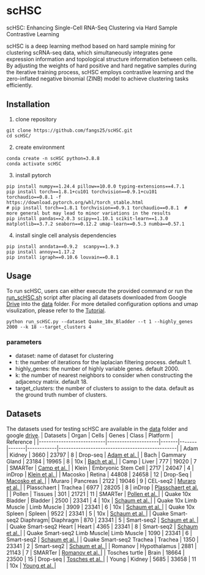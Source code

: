 # scHSC
scHSC: Enhancing Single-Cell RNA-Seq Clustering via Hard Sample Contrastive Learning

scHSC is a deep learning method based on hard sample mining
for clustering scRNA-seq data, which simultaneously integrates gene expression
information and topological structure information between cells. 
By adjusting the weights of hard positive and hard negative samples during the iterative training process, 
scHSC employs contrastive learning and the zero-inflated negative
binomial (ZINB) model to achieve clustering tasks efficiently. 

## Installation
1. clone repository
```
git clone https://github.com/fangs25/scHSC.git
cd scHSC/
```

2. create environment
```
conda create -n scHSC python=3.8.8
conda activate scHSC
```

3. install pytorch 
```
pip install numpy==1.24.4 pillow==10.0.0 typing-extensions==4.7.1
pip install torch==1.8.1+cu101 torchvision==0.9.1+cu101 torchaudio==0.8.1 -f https://download.pytorch.org/whl/torch_stable.html
# pip install torch==1.8.1 torchvision==0.9.1 torchaudio==0.8.1  # more general but may lead to minor variations in the results
pip install pandas==2.0.3 scipy==1.10.1 scikit-learn==1.3.0 matplotlib==3.7.2 seaborn==0.12.2 umap-learn==0.5.3 numba==0.57.1
```

4. install single cell analysis dependencies
```
pip install anndata==0.9.2  scanpy==1.9.3
pip install annoy==1.17.2
pip install igraph==0.10.6 louvain==0.8.1
```

## Usage
To run scHSC, users can either execute the provided command or run the [run_scHSC.sh](./run_scHSC.sh) script after placing all datasets downloaded from Google [Drive](https://drive.google.com/drive/folders/1yhzh4gPbqDr36p7h5Wa2cRIe9FVDvNow?usp=drive_link) into the [data](./data) folder.
For more detailed configuration options and umap visulization, please refer to the [Tutorial](./tutorial.ipynb).
```
python run_scHSC.py --dataset Quake_10x_Bladder --t 1 --highly_genes 2000 --k 18 --target_clusters 4 
```

### parameters
- dataset: name of dataset for clustering
- t: the number of iterations for the laplacian filtering process. default 1.
- highly_genes: the number of highly variable genes. default 2000.
- k: the number of nearest neighbors to consider when constructing the adjacency matrix. default 18.
- target_clusters: the number of clusters to assign to the data. default as the ground truth number of clusters.

## Datasets
The datasets used for testing scHSC are available in the [data](./data/) folder and google [drive](https://drive.google.com/drive/folders/1yhzh4gPbqDr36p7h5Wa2cRIe9FVDvNow?usp=drive_link).
| Datasets                  | Organ               | Cells | Genes | Class | Platform   | Reference                                      |
|---------------------------|---------------------|-------|-------|-------|------------|------------------------------------------------|
| Adam                      | Kidney              | 3660  | 23797 | 8     | Drop-seq   | [Adam et al. ](https://doi.org/10.1242/dev.151142)   |
| Bach                      | Gammary Gland       | 23184 | 19965 | 8     | 10x        | [Bach et al. ](https://www.nature.com/articles/s41467-017-02001-5)   |
| Camp                      | Liver               | 777   | 19020 | 7     | SMARTer    | [Camp et al. ](https://www.nature.com/articles/nature22796)   |
| Klein                     | Embryonic Stem Cell | 2717  | 24047 | 4     | inDrop     | [Klein et al. ](https://doi.org/10.1016/j.cell.2015.04.044)      |
| Macosko                   | Retina              | 44808 | 24658 | 12    | Drop-Seq   | [Macosko et al. ](https://doi.org/10.1016/j.cell.2015.05.002)    |
| Muraro                    | Pancreas            | 2122  | 19046 | 9     | CEL-seq2   | [Muraro et al. ](https://doi.org/10.1016/j.cels.2016.09.002)    |
| Plasschaert               | Trachea             | 6977  | 28205 | 8     | inDrop     | [Plasschaert et al. ](https://www.nature.com/articles/s41586-018-0394-6)  |
| Pollen                    | Tissues             | 301   | 21721 | 11    | SMARTer    | [Pollen et al. ](https://www.nature.com/articles/nbt.2967)        |
| Quake 10x Bladder         | Bladder             | 2500  | 23341 | 4     | 10x        | [Schaum et al. ](https://www.nature.com/articles/s41586-018-0590-4)     |
| Quake 10x Limb Muscle     | Limb Muscle         | 3909  | 23341 | 6     | 10x        | [Schaum et al. ](https://www.nature.com/articles/s41586-018-0590-4)     |
| Quake 10x Spleen          | Spleen              | 9522  | 23341 | 5     | 10x        | [Schaum et al. ](https://www.nature.com/articles/s41586-018-0590-4)      |
| Quake Smart-seq2 Diaphragm| Diaphragm           | 870   | 23341 | 5     | Smart-seq2 | [Schaum et al. ](https://www.nature.com/articles/s41586-018-0590-4)      |
| Quake Smart-seq2 Heart    | Heart               | 4365  | 23341 | 8     | Smart-seq2 | [Schaum et al. ](https://www.nature.com/articles/s41586-018-0590-4)      |
| Quake Smart-seq2 Limb Muscle| Limb Muscle       | 1090  | 23341 | 6     | Smart-seq2 | [Schaum et al. ](https://www.nature.com/articles/s41586-018-0590-4)      |
| Quake Smart-seq2 Trachea  | Trachea             | 1350  | 23341 | 2     | Smart-seq2 | [Schaum et al. ](https://www.nature.com/articles/s41586-018-0590-4)      |
| Romanov                   | Hypothalamus        | 2881  | 21143 | 7     | SMARTer    | [Romanov et al. ](https://www.nature.com/articles/nn.4462) |
| Tosches turtle            | Brain               | 18664 | 23500 | 15    | Drop-seq   | [Tosches et al. ](https://www.science.org/doi/10.1126/science.aar4237) |
| Young                     | Kidney              | 5685  | 33658 | 11    | 10x        | [Young et al. ](https://www.science.org/doi/10.1126/science.aat1699)       |

